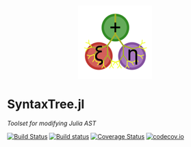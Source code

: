 <p align="center">
  <img src="./docs/src/assets/logo.png" alt="SyntaxTree.jl"/>
</p>

# SyntaxTree.jl

*Toolset for modifying Julia AST*

[![Build Status](https://travis-ci.org/chakravala/SyntaxTree.jl.svg?branch=master)](https://travis-ci.org/chakravala/SyntaxTree.jl)
[![Build status](https://ci.appveyor.com/api/projects/status/udd0yvrqkeqa5hbp?svg=true)](https://ci.appveyor.com/project/chakravala/syntaxtree-jl)
[![Coverage Status](https://coveralls.io/repos/chakravala/SyntaxTree.jl/badge.svg?branch=master&service=github)](https://coveralls.io/github/chakravala/SyntaxTree.jl?branch=master)
[![codecov.io](http://codecov.io/github/chakravala/SyntaxTree.jl/coverage.svg?branch=master)](http://codecov.io/github/chakravala/SyntaxTree.jl?branch=master)
